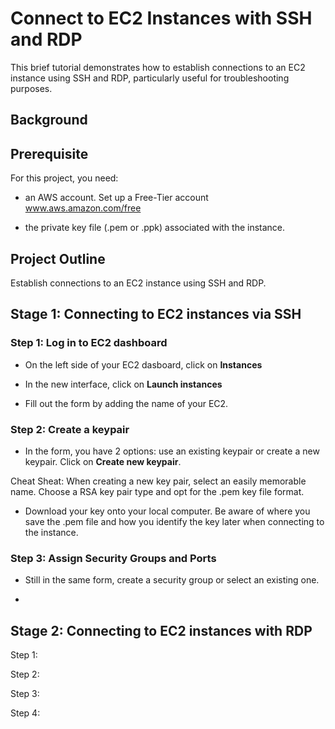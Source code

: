 # Connect to EC2 Instances with SSH and RDP

This brief tutorial demonstrates how to establish connections to an EC2 instance using SSH and RDP, particularly useful for troubleshooting purposes.

## Background



## Prerequisite

For this project, you need:

- an AWS account. Set up a Free-Tier account www.aws.amazon.com/free

- the private key file (.pem or .ppk) associated with the instance.


## Project Outline

Establish connections to an EC2 instance using SSH and RDP.


## Stage 1: Connecting to EC2 instances via SSH


### Step 1: Log in to EC2 dashboard

- On the left side of your EC2 dasboard, click on **Instances**

- In the new interface, click on **Launch instances**

- Fill out the form by adding the name of your EC2. 


### Step 2: Create a keypair

- In the form, you have 2 options: use an existing keypair or create a new keypair. Click on **Create new keypair**.

Cheat Sheat: When creating a new key pair, select an easily memorable name. Choose a RSA key pair type and opt for the .pem key file format.

- Download your key onto your local computer. Be aware of where you save the .pem file and how you identify the key later when connecting to the instance.


### Step 3: Assign Security Groups and Ports

- Still in the same form, create a security group or select an existing one. 

- 

## Stage 2: Connecting to EC2 instances with RDP

Step 1: 

Step 2: 

Step 3: 

Step 4: 